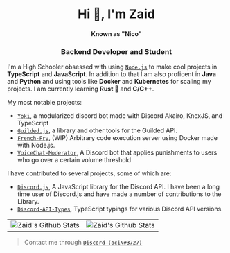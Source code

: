 <h1 align="center">Hi 👋, I'm Zaid</h1> 
<h4 align="center">Known as "Nico"</h5>
<h3 align="center">Backend Developer and Student</h3>

I'm a High Schooler obsessed with using [`Node.js`] to make cool projects in **TypeScript** and **JavaScript**. In addition to that I am also proficent in **Java** and **Python** and using tools like **Docker** and **Kubernetes** for scaling my projects. I am currently learning **Rust 🦀** and **C/C++**.

My most notable projects:
* [`Yoki`](https://github.com/zaida04/Yoki), a modularized discord bot made with Discord Akairo, KnexJS, and TypeScript
* [`Guilded.js`](https://github.com/guildedjs/guilded.js), a library and other tools for the Guilded API.
* [`French-Fry`](https://github.com/zaida04/french-fry), (WIP) Arbitrary code execution server using Docker made with Node.js.
* [`VoiceChat-Moderator`](https://github.com/zaida04/voicechat-moderator), A Discord bot that applies punishments to users who go over a certain volume threshold

I have contributed to several projects, some of which are:
* [`Discord.js`](https://github.com/discordjs/discord.js), A JavaScript library for the Discord API. I have been a long time user of Discord.js and have made a number of contributions to the Library.
* [`Discord-API-Types`](https://github.com/discordjs/discord-api-types), TypeScript typings for various Discord API versions.

<table align="center">
	<tr>
			<td><img align="center" alt="Zaid's Github Stats" src="https://github-readme-stats.vercel.app/api?username=zaida04&count_private=true&show_icons=true&hide_border=true&theme=blue-green&include_all_commits=true" /></td>
			<td><img align="center" alt="Zaid's Github Stats" src="https://github-readme-stats.vercel.app/api/top-langs/?username=zaida04&theme=blue-green&hide=html,css" /></td>
		</tr>
</table>  

> Contact me through [`Discord (ociN#3727)`] 

[`Yoki`]: https://github.com/zaida04/yoki
[`Guilded.js`]: https://github.com/guildedjs/guildedjs
[`Node.js`]: https://nodejs.org/
[`Discord.js`]: https://github.com/discordjs/discord.js
[`dAPI-types`]: https://github.com/zaida04/discord-api-types

[`Discord (ociN#3727)`]: https://discord.com/users/500765481788112916
